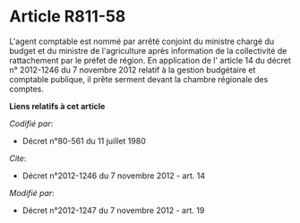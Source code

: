 # Article R811-58

L'agent comptable est nommé par arrêté conjoint du ministre chargé du budget et du ministre de l'agriculture après
information de la collectivité de rattachement par le préfet de région. En application de l' article 14 du décret n°
2012-1246 du 7 novembre 2012 relatif à la gestion budgétaire et comptable publique, il prête serment devant la chambre
régionale des comptes.

**Liens relatifs à cet article**

_Codifié par_:

  - Décret n°80-561 du 11 juillet 1980

_Cite_:

  - Décret n°2012-1246 du 7 novembre 2012 - art. 14

_Modifié par_:

  - Décret n°2012-1247 du 7 novembre 2012 - art. 19

